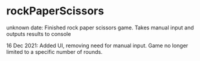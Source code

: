# rockPaperScissors
unknown date: Finished rock paper scissors game. Takes manual input and outputs results to console

16 Dec 2021: Added UI, removing need for manual input. Game no longer limited to a specific number of rounds.